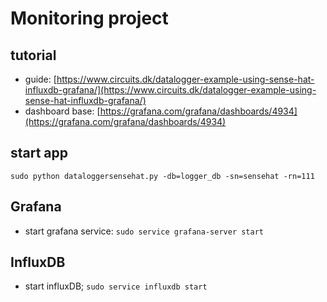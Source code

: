 # Monitoring project

## tutorial
* guide: [https://www.circuits.dk/datalogger-example-using-sense-hat-influxdb-grafana/](https://www.circuits.dk/datalogger-example-using-sense-hat-influxdb-grafana/)
* dashboard base: [https://grafana.com/grafana/dashboards/4934](https://grafana.com/grafana/dashboards/4934)

## start app
`sudo python dataloggersensehat.py -db=logger_db -sn=sensehat -rn=111`

## Grafana
* start grafana service: `sudo service grafana-server start`

## InfluxDB
* start influxDB; `sudo service influxdb start`
